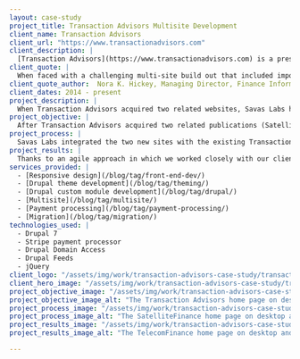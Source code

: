 ```yaml
---
layout: case-study
project_title: Transaction Advisors Multisite Development
client_name: Transaction Advisors
client_url: "https://www.transactionadvisors.com"
client_description: |
  [Transaction Advisors](https://www.transactionadvisors.com) is a prestigious technical journal that publishes select white papers, technical articles, and research studies on the critical issues impacting corporate transaction planning, structuring, and execution.
client_quote: |
  When faced with a challenging multi-site build out that included importing content from a very old platform, creating 3 integrated subscription forms, and launching under a tight timeline, Savas was strategic, knowledgeable, and great to work with. They were the right team for our complex project!
client_quote_author:  Nora K. Hickey, Managing Director, Finance Information Group
client_dates: 2014 - present
project_description: |
  When Transaction Advisors acquired two related websites, Savas Labs helped integrate those sites into their existing Drupal 7 infrastructure, providing responsive theming, subscription access, and a single administrative interface for all three sites.
project_objective: |
  After Transaction Advisors acquired two related publications (SatelliteFinance and TelecomFinance), it was important that they be able to easily manage all three websites from a single administrative interface. For branding purposes, they wanted a similar look and feel across the three sites. Lastly, it was critical to offer users online subscription access to each site’s paywall protected content.
project_process: |
  Savas Labs integrated the two new sites with the existing Transaction Advisors Drupal 7 installation and database using the Drupal Domain Access module. This allowed each site to have its own domain name and theme while providing a single administrative interface for all three. We leveraged our previous experience theming Transaction Advisors to theme the new SatelliteFinance and TelecomFinance sites in a responsive way so that they worked on all devices. For easy subscription management and access to paywall restricted content we integrated [Stripe](https://stripe.com/) via a custom module. Lastly, we used the Drupal Feeds module to import all content from the two legacy sites before going live.
project_results: |
  Thanks to an agile approach in which we worked closely with our clients, the new sites launched in time for an important conference, the administrative burden from running three separate website was reduced, and both customers and the business felt the benefit of easy to manage subscriptions.
services_provided: |
  - [Responsive design](/blog/tag/front-end-dev/)
  - [Drupal theme development](/blog/tag/theming/)
  - [Drupal custom module development](/blog/tag/drupal/)
  - [Multisite](/blog/tag/multisite/)
  - [Payment processing](/blog/tag/payment-processing/)
  - [Migration](/blog/tag/migration/)
technologies_used: |
  - Drupal 7
  - Stripe payment processor
  - Drupal Domain Access
  - Drupal Feeds
  - jQuery
client_logo: "/assets/img/work/transaction-advisors-case-study/transaction_advisors_logo.jpg"
client_hero_image: "/assets/img/work/transaction-advisors-case-study/transaction_advisors_hero.png"
project_objective_image: "/assets/img/work/transaction-advisors-case-study/transaction_advisors_objective.png"
project_objective_image_alt: "The Transaction Advisors home page on desktop and mobile."
project_process_image: "/assets/img/work/transaction-advisors-case-study/transaction_advisors_process.png"
project_process_image_alt: "The SatelliteFinance home page on desktop and mobile."
project_results_image: "/assets/img/work/transaction-advisors-case-study/transaction_advisors_results.png"
project_results_image_alt: "The TelecomFinance home page on desktop and mobile."

---
```

